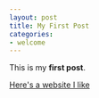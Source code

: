 ```yaml
---
layout: post
title: My First Post
categories:
- welcome
---
```


This is my **first post**.

[Here's a website I like](https://creedthoughtsgov.com)
